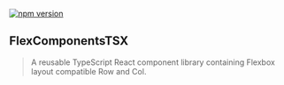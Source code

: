 [![npm version](https://img.shields.io/npm/v/@mike.e.coughlin/flexcomponents-tsx.svg?style=flat)](https://www.npmjs.com/package/@mike.e.coughlin/flexcomponents-tsx)

## FlexComponentsTSX
> A reusable TypeScript React component library containing Flexbox layout compatible Row and Col.